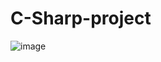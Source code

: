 # C-Sharp-project
![image](https://user-images.githubusercontent.com/60177352/134227028-b4bbe431-d715-4278-9992-eb35d02a85c6.png)
